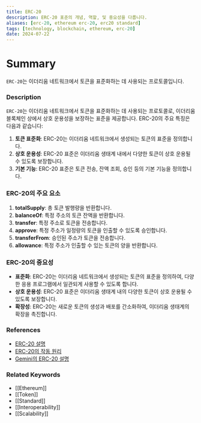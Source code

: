 ```yaml
---
title: ERC-20
description: ERC-20 표준의 개념, 역할, 및 중요성을 다룹니다.
aliases: [erc-20, ethereum erc-20, erc20 standard]
tags: [technology, blockchain, ethereum, erc-20]
date: 2024-07-22
---
```

# Summary

`ERC-20`는 이더리움 네트워크에서 토큰을 표준화하는 데 사용되는 프로토콜입니다.

### Description

`ERC-20`는 이더리움 네트워크에서 토큰을 표준화하는 데 사용되는 프로토콜로, 이더리움 블록체인 상에서 상호 운용성을 보장하는 표준을 제공합니다. ERC-20의 주요 특징은 다음과 같습니다:

1. **토큰 표준화**: ERC-20는 이더리움 네트워크에서 생성되는 토큰의 표준을 정의합니다.
2. **상호 운용성**: ERC-20 표준은 이더리움 생태계 내에서 다양한 토큰이 상호 운용될 수 있도록 보장합니다.
3. **기본 기능**: ERC-20 표준은 토큰 전송, 잔액 조회, 승인 등의 기본 기능을 정의합니다.

### ERC-20의 주요 요소

1. **totalSupply**: 총 토큰 발행량을 반환합니다.
2. **balanceOf**: 특정 주소의 토큰 잔액을 반환합니다.
3. **transfer**: 특정 주소로 토큰을 전송합니다.
4. **approve**: 특정 주소가 일정량의 토큰을 인출할 수 있도록 승인합니다.
5. **transferFrom**: 승인된 주소가 토큰을 전송합니다.
6. **allowance**: 특정 주소가 인출할 수 있는 토큰의 양을 반환합니다.

### ERC-20의 중요성

- **표준화**: ERC-20는 이더리움 네트워크에서 생성되는 토큰의 표준을 정의하여, 다양한 응용 프로그램에서 일관되게 사용할 수 있도록 합니다.
- **상호 운용성**: ERC-20 표준은 이더리움 생태계 내의 다양한 토큰이 상호 운용될 수 있도록 보장합니다.
- **확장성**: ERC-20는 새로운 토큰의 생성과 배포를 간소화하여, 이더리움 생태계의 확장을 촉진합니다.

### References

- [ERC-20 설명](https://en.wikipedia.org/wiki/ERC-20)
- [ERC-20의 작동 원리](https://ethereum.org/en/glossary/#erc-20)
- [Gemini의 ERC-20 설명](https://www.gemini.com/cryptopedia/search?query=erc-20)

### Related Keywords

- [[Ethereum]]
- [[Token]]
- [[Standard]]
- [[Interoperability]]
- [[Scalability]]
